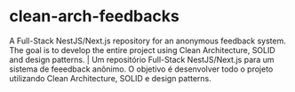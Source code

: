 # clean-arch-feedbacks
A Full-Stack NestJS/Next.js repository for an anonymous feedback system. The goal is to develop the entire project using Clean Architecture, SOLID and design patterns. | Um repositório Full-Stack NestJS/Next.js para um sistema de feeedback anônimo. O objetivo é desenvolver todo o projeto utilizando Clean Architecture, SOLID e design patterns.
